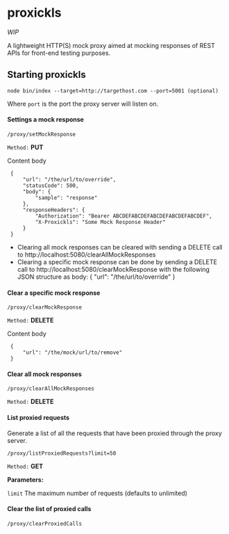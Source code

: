 # proxickls


*WIP*


A lightweight HTTP(S) mock proxy aimed at mocking responses of REST APIs for front-end testing purposes.

## Starting proxickls

``node bin/index --target=http://targethost.com --port=5001 (optional)``

Where ``port`` is the port the proxy server will listen on.


#### Settings a mock response

``/proxy/setMockResponse``

``Method:`` **PUT**

Content body

     {
         "url": "/the/url/to/override",
         "statusCode": 500,
         "body": {
             "sample": "response"
         },
         "responseHeaders": {
             "Authorization": "Bearer ABCDEFABCDEFABCDEFABCDEFABCDEF",
             "X-Proxickls": "Some Mock Response Header"
         }
     }

  * Clearing all mock responses can be cleared with sending a DELETE call to http://localhost:5080/clearAllMockResponses
  * Clearing a specific mock response can be done by sending a DELETE call to http://localhost:5080/clearMockResponse with the following JSON structure as body:
     {
         "url": "/the/url/to/override"
     }


#### Clear a specific mock response

``/proxy/clearMockResponse``

``Method:`` **DELETE**

Content body

     {
         "url": "/the/mock/url/to/remove"
     }

#### Clear all mock responses

``/proxy/clearAllMockResponses``

``Method:`` **DELETE**


#### List proxied requests

Generate a list of all the requests that have been proxied through the proxy server.

``/proxy/listProxiedRequests?limit=50``

``Method:`` **GET**

**Parameters:**

``limit`` The maximum number of requests (defaults to unlimited)

#### Clear the list of proxied calls

``/proxy/clearProxiedCalls``

